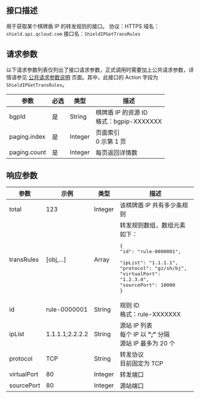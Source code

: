 ## 接口描述
用于获取某个棋牌盾 IP 的转发规则的接口。
协议：HTTPS 
域名：`shield.api.qcloud.com`
接口名：`ShieldIPGetTransRules`

## 请求参数
以下请求参数列表仅列出了接口请求参数，正式调用时需要加上公共请求参数，详情请参见 [公共请求参数说明](http://tcecqpoc.fsphere.cn/document/api/213/6976) 页面。其中，此接口的 Action 字段为 `ShieldIPGetTransRules`。

| 参数 | 必选 | 类型 | 描述 |
|---------|---------|---------|---------|
| bgpId        | 是  | String  | 棋牌盾 IP 的资源 ID</br>格式：bgpip-XXXXXXX |
| paging.index | 是   | Integer | 页面索引</br>0 示第 1 页          |
| paging.count | 是 | Integer | 每页返回详情数      |

## 响应参数

| 参数 | 示例 | 类型 | 描述 |
| ------- | --------- | ------- | ---------- |
| total       | 123 | Integer | 该棋牌盾 IP 共有多少条规则 |
| transRules  | [obj,…] | Array | 转发规则数组，数组元素如下：<pre>{</br>"id": "rule-0000001",</br> "ipList": "1.1.1.1",</br>"protocol": "gz/sh/bj",</br>"virtualPort": "1.2.3.4",</br>"sourcePort": 10000</br>} </pre> |
| id  | rule-0000001    | String  | 规则 ID</br>格式：rule-XXXXXXX  |
| ipList      | 1.1.1.1;2.2.2.2 | String  | 源站 IP 列表</br>每个 IP 以 **";"** 分隔</br>源站 IP 最多为 20 个  |
| protocol    | TCP             | String  | 转发协议</br>目前固定为 TCP |
| virtualPort | 80              | Integer | 转发端口  |
| sourcePort  | 80              | Integer | 源站端口  |

